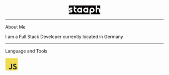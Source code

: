 <p align="center"><img src="./img/staaph_white.png" width="100"/></p>

---

About Me

I am a Full Stack Developer currently located in Germany

---

Language and Tools

<div>
  <img src="./img/javascript-original.svg" title="Javascript" alt="Javascript" width="40" height="40"/>&nbsp;
</div>

